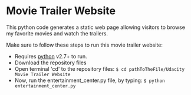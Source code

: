 # Movie Trailer Website

This python code generates a static web page allowing visitors to browse my favorite movies and watch the trailers.

Make sure to follow these steps to run this movie trailer website:
  - Requires [python](https://www.python.org/) v2.7+ to run.
  - Download the repository files
  - Open terminal 'cd' to the repository files:
  ```$ cd pathToTheFile/Udacity Movie Trailer Website ```
  - Now, run the entertainment_center.py file, by typing:
   ```$ python entertainment_center.py```
